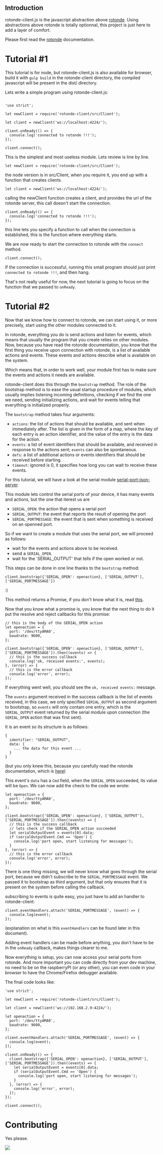 ## Introduction

rotonde-client.js is the javascript abstraction above [rotonde](https://github.com/HackerLoop/rotonde).
Using abstractions above rotonde is totally optionnal, this project is
just here to add a layer of comfort.

Please first read the [rotonde](https://github.com/HackerLoop/rotonde) documentation.

# Tutorial #1

This tutorial is for node, but rotonde-client.js is also available for
browser, build it with `gulp build` in the rotonde-client directory, the
compiled javascript will be present in the dist/ directory.

Lets write a simple program using rotonde-client.js:

```

'use strict';

let newClient = require('rotonde-client/src/Client');

let client = newClient('ws://localhost:4224/');

client.onReady(() => {
  console.log('connected to rotonde !!!');
});

client.connect();

```

This is the simplest and most useless module.
Lets review is line by line.

```
let newClient = require('rotonde-client/src/Client');
```

the node version is in src/Client, when you require it, you end up with
a function that creates clients.

```
let client = newClient('ws://localhost:4224/');
```

calling the newClient function creates a client, and provides the url of
the rotonde server, this call doesn't start the connection.

```
client.onReady(() => {
  console.log('connected to rotonde !!!');
});
```

this line lets you specify a function to call when the connection is
established, this is the function where everything starts.

We are now ready to start the connection to rotonde with the `connect`
method.

```
client.connect();
```

If the connection is successful, running this small program should just
print `connected to rotonde !!!`, and then hang.

That's not really useful for now, the next tutorial is going to focus on
the function that we passed to `onReady`.

# Tutorial #2

Now that we know how to connect to rotonde, we can start using it, or
more precisely, start using the other modules connected to it.

In rotonde, everything you do is send actions and listen for events,
which means that usually the program that you create relies on other
modules.
Now, because you have read the rotonde documentation, you know that the
first thing you receive upon connection with rotonde, is a list of
available actions and events.
These events and actions describe what is available on the system.

Which means that, in order to work well, your module first has to make
sure the events and actions it needs are available.

rotonde-client does this through the `bootstrap` method. The role of the
bootstrap method is to ease the usual startup procedure of modules,
which usually implies listening incoming definitions, checking if we
find the one we need, sending initializing actions, and wait for events
telling that everything is initialized properly.

The `bootstrap` method takes four arguments:
- `actions`: the list of actions that should be available, and sent when
  immediately after.
  The list is given in the form of a map, where the key of each entry is
  an action identifier, and the value of the entry is the data for the
  action.
- `events`: a list of event identifiers that should be available, and received in
  response to the actions sent; `events` can also be spontaneous.
- `defs`: a list of additional actions or events identifiers that should
  be received before starting.
- `timeout`: ignored is 0, it specifies how long you can wait to receive
  these events.

For this tutorial, we will have a look at the serial module [serial-port-json-server](https://github.com/HackerLoop/serial-port-json-server).

This module lets control the serial ports of your device, it has many
events and actions, but the one that iterest us are
- `SERIAL_OPEN`: the action that opens a serial port
- `SERIAL_OUTPUT`: the event that reports the result of opening the port
- `SERIAL_PORTMESSAGE`: the event that is sent when something is
  received on an openned port.

So if we want to create a module that uses the serial port, we will
proceed as follows:
- wait for the events and actions above to be received.
- send a `SERIAL_OPEN`.
- wait for the `SERIAL_OUTPUT' that tells if the open worked or not.

This steps can be done in one line thanks to the `bootstrap` method:

```
client.bootstrap({'SERIAL_OPEN': openaction}, ['SERIAL_OUTPUT'], ['SERIAL_PORTMESSAGE'])
```

:)

This method returns a Promise, if you don't know what it is, read
[this](https://spring.io/understanding/javascript-promises).


Now that you know what a promise is, you know that the next thing to do
it put the resolve and reject callbacks for this promise:

```
// this is the body of the SERIAL_OPEN action
let openaction = {
  port: '/dev/ttyAMA0',
  baudrate: 9600,
};

client.bootstrap({'SERIAL_OPEN': openaction}, ['SERIAL_OUTPUT'], ['SERIAL_PORTMESSAGE']).then((events) => {
  // this is the success callback
  console.log('ok, received events:', events);
}, (error) => {
  // this is the error callback
  console.log('error', error);
});
```

If everything went well, you should see the `ok, received events:`
message.

The `events` argument received in the success callback is the list of
events received, in this case, we only specified `SERIAL_OUTPUT` as
second argument to bootstrap, so `events` will only contain one entry,
which is the `SERIAL_OUTPUT` event returned by the serial module upon
connection (the `SERIAL_OPEN` action that was first sent).

It is an event so its structure is as follows:

```
{
  identifier: "SERIAL_OUTPUT",
  data: {
    ... the data for this event ...
  }
}
```
(but you only knew this, because you carefully read the rotonde
documentation, which is [here](https://github.com/HackerLoop/rotonde/blob/master/README.md))

This event's `data` has a `Cmd` field, when the `SERIAL_OPEN` succeeded,
its value will be `Open`.
We can now add the check to the code we wrote:

```
let openaction = {
  port: '/dev/ttyAMA0',
  baudrate: 9600,
};

client.bootstrap({'SERIAL_OPEN': openaction}, ['SERIAL_OUTPUT'], ['SERIAL_PORTMESSAGE']).then((events) => {
  // this is the success callback
  // lets check if the SERIAL_OPEN action succeeded
  let serialOutputEvent = events[0].data;
  if (serialOutputEvent.Cmd == 'Open') {
    console.log('port open, start listening for messages');
  }
}, (error) => {
  // this is the error callback
  console.log('error', error);
});

```

There is one thing missing, we will never know what goes through the
serial port, because we didn't subscribe to the `SERIAL_PORTMESSAGE`
event.
We passed it to bootstrap as third argument, but that only ensures that
it is present on the system before calling the callback.

subscribing to events is quite easy, you just have to add an handler to
rotonde-client:

```
client.eventHandlers.attach('SERIAL_PORTMESSAGE', (event) => {
  console.log(event);
});
```

(explanation on what is this `eventHandlers` can be found later in this document).

Adding event handlers can be made before anything, you don't have to be in
the `onReady` callback, makes things clearer to me.

Now everything is setup, you can now access your serial ports from
rotonde.
And more important you can code directly from your dev machine, no need
to be on the raspberryPI (or any other), you can even code in your
browser to have the Chrome/Firefox debugger available.

The final code looks like:

```
'use strict';

let newClient = require('rotonde-client/src/Client');

let client = newClient('ws://192.168.2.9:4224/');

let openaction = {
  port: '/dev/ttyAMA0',
  baudrate: 9600,
};

client.eventHandlers.attach('SERIAL_PORTMESSAGE', (event) => {
  console.log(event);
});

client.onReady(() => {
  client.bootstrap({'SERIAL_OPEN': openaction}, ['SERIAL_OUTPUT'], ['SERIAL_PORTMESSAGE']).then((events) => {
    let serialOutputEvent = events[0].data;
    if (serialOutputEvent.Cmd == 'Open') {
      console.log('port open, start listening for messages');
    }
  }, (error) => {
    console.log('error', error);
  });
});

client.connect();
```

# Contributing 

Yes please.

![](https://d2v4zi8pl64nxt.cloudfront.net/1362775331_b8c6b6e89781c85fee638dffe341ff64.jpg)

